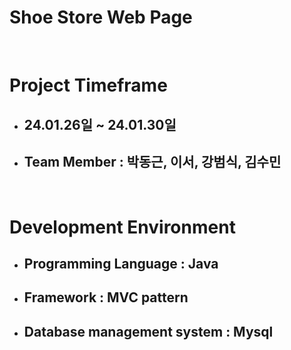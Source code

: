 
# Shoe Store Web Page 
<br>

# Project Timeframe

- ## 24.01.26일 ~ 24.01.30일


- ## Team Member : 박동근, 이서, 강범식, 김수민
<br>

# Development Environment


- ## Programming Language : Java 


- ## Framework : MVC pattern


- ## Database management system : Mysql


